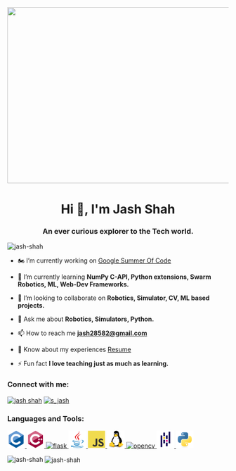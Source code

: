 
<img width="1000" height="400" src="https://github.com/Jash-Shah/Jash-Shah/blob/main/resources/Jash%20Shah%20Banner.png">

<h1 align="center">Hi 👋, I'm Jash Shah</h1>  
<h3 align="center">An ever curious explorer to the Tech world.</h3>  
  
<p align="left"> <img src="https://komarev.com/ghpvc/?username=jash-shah&label=Profile%20views&color=0e75b6&style=flat" alt="jash-shah" /> </p>  
  
- 🏍️ I’m currently working on [Google Summer Of Code](https://summerofcode.withgoogle.com/programs/2022/projects/8xPSxHSE)  
  
- 🌱 I’m currently learning **NumPy C-API, Python extensions, Swarm Robotics, ML, Web-Dev Frameworks.**  
  
- 👯 I’m looking to collaborate on **Robotics, Simulator, CV, ML based projects.**  
  
- 💬 Ask me about **Robotics, Simulators, Python.**  
  
- 📫 How to reach me **jash28582@gmail.com**  
  
- 📄 Know about my experiences [Resume](https://drive.google.com/file/d/1xfV9zWQTXk25JDfMc1LmV-ljn4ViI6dM/view?usp=sharing)  
  
- ⚡ Fun fact **I love teaching just as much as learning.**  
  
<h3 align="left">Connect with me:</h3>  
<p align="left">  
<a href="https://www.linkedin.com/in/jash-shah-416173213/" target="blank"><img align="center" src="https://raw.githubusercontent.com/rahuldkjain/github-profile-readme-generator/master/src/images/icons/Social/linked-in-alt.svg" alt="jash shah" height="30" width="40" /></a>  
<a href="https://instagram.com/s_jash" target="blank"><img align="center" src="https://raw.githubusercontent.com/rahuldkjain/github-profile-readme-generator/master/src/images/icons/Social/instagram.svg" alt="s_jash" height="30" width="40" /></a>  
</p>  
  
<h3 align="left">Languages and Tools:</h3>  
<p align="left"> <a href="https://www.cprogramming.com/" target="_blank" rel="noreferrer"> <img src="https://raw.githubusercontent.com/devicons/devicon/master/icons/c/c-original.svg" alt="c" width="40" height="40"/> </a> <a href="https://www.w3schools.com/cpp/" target="_blank" rel="noreferrer"> <img src="https://raw.githubusercontent.com/devicons/devicon/master/icons/cplusplus/cplusplus-original.svg" alt="cplusplus" width="40" height="40"/> </a> <a href="https://flask.palletsprojects.com/" target="_blank" rel="noreferrer"> <img src="https://www.vectorlogo.zone/logos/pocoo_flask/pocoo_flask-icon.svg" alt="flask" width="40" height="40"/> </a> <a href="https://www.java.com" target="_blank" rel="noreferrer"> <img src="https://raw.githubusercontent.com/devicons/devicon/master/icons/java/java-original.svg" alt="java" width="40" height="40"/> </a> <a href="https://developer.mozilla.org/en-US/docs/Web/JavaScript" target="_blank" rel="noreferrer"> <img src="https://raw.githubusercontent.com/devicons/devicon/master/icons/javascript/javascript-original.svg" alt="javascript" width="40" height="40"/> </a> <a href="https://www.linux.org/" target="_blank" rel="noreferrer"> <img src="https://raw.githubusercontent.com/devicons/devicon/master/icons/linux/linux-original.svg" alt="linux" width="40" height="40"/> </a> <a href="https://opencv.org/" target="_blank" rel="noreferrer"> <img src="https://www.vectorlogo.zone/logos/opencv/opencv-icon.svg" alt="opencv" width="40" height="40"/> </a> <a href="https://pandas.pydata.org/" target="_blank" rel="noreferrer"> <img src="https://raw.githubusercontent.com/devicons/devicon/2ae2a900d2f041da66e950e4d48052658d850630/icons/pandas/pandas-original.svg" alt="pandas" width="40" height="40"/> </a> <a href="https://www.python.org" target="_blank" rel="noreferrer"> <img src="https://raw.githubusercontent.com/devicons/devicon/master/icons/python/python-original.svg" alt="python" width="40" height="40"/> </a> </p>  
  
<p><img align="left" src="https://github-readme-stats.vercel.app/api/top-langs?username=jash-shah&show_icons=true&locale=en&layout=compact" alt="jash-shah" /></p>  
  
<p>&nbsp;<img align="center" src="https://github-readme-stats.vercel.app/api?username=jash-shah&show_icons=true&locale=en" alt="jash-shah" /></p>

